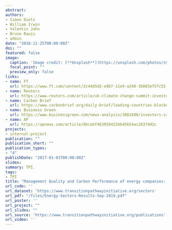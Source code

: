 ```yaml
---
abstract: 
authors:
- Simon Dietz
- William Irwin
- Valentin Jahn
- Bruno Rauis
- admin
date: "2018-11-25T00:00:00Z"
doi: ""
featured: false
image:
  caption: 'Image credit: [**Unsplash**](https://unsplash.com/photos/s9CC2SKySJM)'
  focal_point: ""
  preview_only: false
links:
- name: FT
  url: https://www.ft.com/content/2c44d5d2-e9b7-11e9-a240-3b065ef5fc55
- name: Reuters
  url: https://www.reuters.com/article/uk-climate-change-summit-investors/investors-turn-heat-on-big-oil-ahead-of-u-n-climate-summit-idUKKBN1W22SL?edition-redirect=uk
- name: Carbon Brief
  url: https://www.carbonbrief.org/daily-brief/leading-countries-blocked-from-speaking-at-un-climate-summit
- name: Business Green
  url: https://www.businessgreen.com/news-analysis/3081680/investors-call-for-greater-transparency-over-climate-plans-and-lobbying-activity-as-climate-risk-fears-grow
- name: AP
  url: https://apnews.com/article/8bcebf4630584234b45654ac26374d2c
projects:
- internal-project
publication: ""
publication_short: ""
publication_types:
- "4"
publishDate: "2017-01-01T00:00:00Z"
slides: 
summary: TPI.
tags:
- TPI
title: "Management Quality and Carbon Performance of energy companies: September 2019"
url_code: ''
url_dataset: 'https://www.transitionpathwayinitiative.org/sectors'
url_pdf: "/files/Energy-Sectors-Results-Sep-2019.pdf"
url_poster: ''
url_project: ""
url_slides: ""
url_source: 'https://www.transitionpathwayinitiative.org/publications'
url_video: ''
---
```

